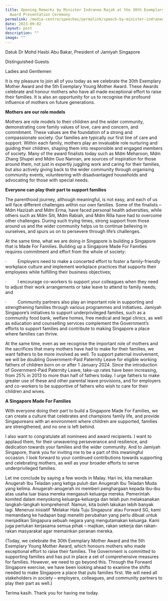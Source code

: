 ```yaml
---
title: Opening Remarks by Minister Indranee Rajah at the 30th Exemplary Mother
  Award Presentation Ceremony
permalink: /media-centre/speeches/permalink/speech-by-minister-indranee-at-30th-exemplary-mother-award/
date: 2023-09-02
layout: post
description: ""
image: ""
---
```

Datuk Dr Mohd Hasbi Abu Bakar, President of Jamiyah Singapore

Distinguished Guests

Ladies and Gentlemen

It is my pleasure to join all of you today as we celebrate the 30th Exemplary Mother Award and the 5th Exemplary Young Mother Award. These Awards celebrate and honour mothers who have all made exceptional effort to raise their families. It is also an opportunity for us to recognise the profound influence of mothers on future generations.

**Mothers are our role models**

Mothers are role models to their children and the wider community, demonstrating core family values of love, care and concern, and commitment. These values are the foundation of a strong and compassionate society. Our families are typically our first line of care and support. Within each family, mothers play an invaluable role nurturing and guiding their children, shaping them into responsible and engaged members of society. Many of the award finalists today such as Mdm Meharoon, Mdm Zhang Shupei and Mdm Guo Nannan, are sources of inspiration for those around them, not just in expertly juggling work and caring for their families, but also actively giving back to the wider community through organising community events, volunteering with disadvantaged households and advocating for those with special needs.

**Everyone can play their part to support families**

The parenthood journey, although meaningful, is not easy, and each of us will face different challenges within our own families. Some of the finalists – Mdm Hazizah and Mdm Erma, have faced personal health adversities, while others such as Mdm Siti, Mdm Rabiah, and Mdm Rilla have had to overcome other challenges. During such trying times, strong support from those around us and the wider community helps us to continue believing in ourselves, and spurs us on to persevere through life’s challenges.

At the same time, what we are doing in Singapore is building a Singapore that is Made For Families. Building up a Singapore Made For Families requires commitment and effort from the whole of society:

·         Employers need to make a concerted effort to foster a family-friendly workplace culture and implement workplace practices that supports their employees while fulfilling their business objectives;

·         I encourage co-workers to support your colleagues when they need to adjust their work arrangements or take leave to attend to family needs; and

·         Community partners also play an important role in supporting and strengthening families through various programmes and initiatives. Jamiyah Singapore’s initiatives to support underprivileged families, such as a community food bank, welfare homes, free medical and legal clinics, as well as education and counselling services complement the Government’s efforts to support families and contribute to making Singapore a place where families can thrive.

At the same time, even as we recognise the important role of mothers and the sacrifices that many mothers have had to make for their families, we want fathers to be more involved as well. To support paternal involvement, we will be doubling Government-Paid Paternity Leave for eligible working fathers of children born on or after 1 January 2024. Since the introduction of Government-Paid Paternity Leave, take-up rates have been increasing, from 25% in 2013 to more than half of fathers today. I urge fathers to make greater use of these and other parental leave provisions, and for employers and co-workers to be supportive of fathers who wish to care for their children and wives.

**A Singapore Made For Families**

With everyone doing their part to build a Singapore Made For Families, we can create a culture that celebrates and champions family life, and provide Singaporeans with an environment where children are supported, families are strengthened, and no one is left behind.

I also want to congratulate all nominees and award recipients. I want to applaud them, for their unwavering perseverance and resilience, and dedication towards your families and the wider community. And to Jamiyah Singapore, thank you for inviting me to be a part of this meaningful occasion. I look forward to your continued contributions towards supporting and celebrating mothers, as well as your broader efforts to serve underprivileged families.

Let me conclude by saying a few words in Malay. Hari ini, kita meraikan Anugerah Ibu Teladan yang ketiga puluh dan Anugerah Ibu Teladan Muda yang kelima. Anugerah-anugerah ini memberi penghargaan kepada ibu-ibu atas usaha luar biasa mereka mengasuh keluarga mereka. Pemerintah komited dalam menyokong keluarga-keluarga dan telah pun melaksanakan langkah-langkah komprehensif. Namun, kita boleh lakukan lebih banyak lagi. Menerusi inisiatif ‘Melakar Hala Tuju Singapura’ atau Forward SG, kami memandang ke hadapan bagi meneliti perubahan yang perlu dibuat untuk menjadikan Singapura sebuah negara yang mengutamakan keluarga. Kami juga perlukan kerjasama semua pihak – majikan, rakan sekerja dan rakan-rakan masyarakat agar memainkan peranan mereka.

(Today, we celebrate the 30th Exemplary Mother Award and the 5th Exemplary Young Mother Award, which honours mothers who made exceptional effort to raise their families. The Government is committed to supporting families and has put in place a set of comprehensive measures for families. However, we need to go beyond this. Through the Forward Singapore exercise, we have been looking ahead to examine the shifts needed to make Singapore a place that puts families first. We will need all stakeholders in society – employers, colleagues, and community partners to play their part as well.)

Terima kasih. Thank you for having me today.